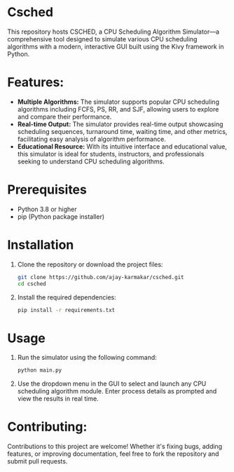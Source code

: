# Csched
This repository hosts CSCHED, a CPU Scheduling Algorithm Simulator—a comprehensive tool designed to simulate various CPU scheduling algorithms with a modern, interactive GUI built using the Kivy framework in Python.

# Features:
- **Multiple Algorithms:** The simulator supports popular CPU scheduling algorithms including FCFS, PS, RR, and SJF, allowing users to explore and compare their performance.
- **Real-time Output:** The simulator provides real-time output showcasing scheduling sequences, turnaround time, waiting time, and other metrics, facilitating easy analysis of algorithm performance.
- **Educational Resource:** With its intuitive interface and educational value, this simulator is ideal for students, instructors, and professionals seeking to understand CPU scheduling algorithms.

# Prerequisites

- Python 3.8 or higher
- pip (Python package installer)

# Installation

1. Clone the repository or download the project files:

    ```sh
    git clone https://github.com/ajay-karmakar/csched.git
    cd csched
    ```

2. Install the required dependencies:

    ```sh
    pip install -r requirements.txt
    ```

# Usage

1. Run the simulator using the following command:

    ```sh
    python main.py
    ```

2. Use the dropdown menu in the GUI to select and launch any CPU scheduling algorithm module. Enter process details as prompted and view the results in real time.

# Contributing:
Contributions to this project are welcome! Whether it's fixing bugs, adding features, or improving documentation, feel free to fork the repository and submit pull requests.


